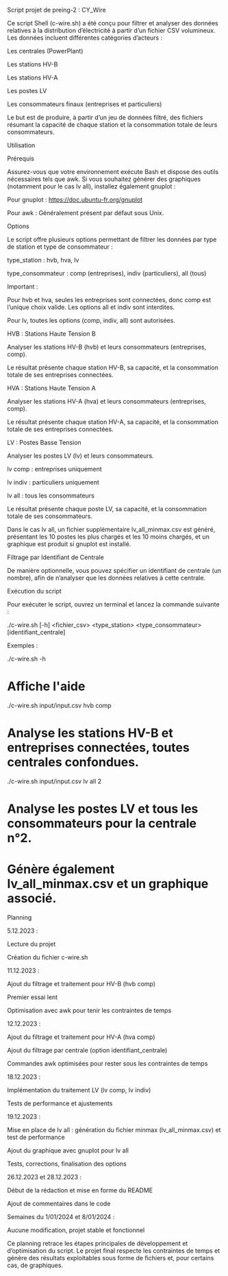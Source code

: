 Script projet de preing-2 : CY_Wire

Ce script Shell (c-wire.sh) a été conçu pour filtrer et analyser des données relatives à la distribution d’électricité à partir d’un fichier CSV volumineux. Les données incluent différentes catégories d’acteurs :

Les centrales (PowerPlant)

Les stations HV-B

Les stations HV-A

Les postes LV

Les consommateurs finaux (entreprises et particuliers)

Le but est de produire, à partir d’un jeu de données filtré, des fichiers résumant la capacité de chaque station et la consommation totale de leurs consommateurs.

Utilisation

Prérequis

Assurez-vous que votre environnement exécute Bash et dispose des outils nécessaires tels que awk.
Si vous souhaitez générer des graphiques (notamment pour le cas lv all), installez également gnuplot :

Pour gnuplot : https://doc.ubuntu-fr.org/gnuplot

Pour awk : Généralement présent par défaut sous Unix.

Options

Le script offre plusieurs options permettant de filtrer les données par type de station et type de consommateur :

type_station : hvb, hva, lv

type_consommateur : comp (entreprises), indiv (particuliers), all (tous)

Important :

Pour hvb et hva, seules les entreprises sont connectées, donc comp est l’unique choix valide. Les options all et indiv sont interdites.

Pour lv, toutes les options (comp, indiv, all) sont autorisées.

HVB : Stations Haute Tension B

Analyser les stations HV-B (hvb) et leurs consommateurs (entreprises, comp).

Le résultat présente chaque station HV-B, sa capacité, et la consommation totale de ses entreprises connectées.

HVA : Stations Haute Tension A

Analyser les stations HV-A (hva) et leurs consommateurs (entreprises, comp).

Le résultat présente chaque station HV-A, sa capacité, et la consommation totale de ses entreprises connectées.

LV : Postes Basse Tension

Analyser les postes LV (lv) et leurs consommateurs.

lv comp : entreprises uniquement

lv indiv : particuliers uniquement

lv all : tous les consommateurs

Le résultat présente chaque poste LV, sa capacité, et la consommation totale de ses consommateurs.

Dans le cas lv all, un fichier supplémentaire lv_all_minmax.csv est généré, présentant les 10 postes les plus chargés et les 10 moins chargés, et un graphique est produit si gnuplot est installé.

Filtrage par Identifiant de Centrale

De manière optionnelle, vous pouvez spécifier un identifiant de centrale (un nombre), afin de n’analyser que les données relatives à cette centrale.

Exécution du script

Pour exécuter le script, ouvrez un terminal et lancez la commande suivante :

./c-wire.sh [-h] <fichier_csv> <type_station> <type_consommateur> [identifiant_centrale]

Exemples :

./c-wire.sh -h

# Affiche l'aide



./c-wire.sh input/input.csv hvb comp

# Analyse les stations HV-B et entreprises connectées, toutes centrales confondues.



./c-wire.sh input/input.csv lv all 2

# Analyse les postes LV et tous les consommateurs pour la centrale n°2.

# Génère également lv_all_minmax.csv et un graphique associé.

Planning

5.12.2023 :

Lecture du projet

Création du fichier c-wire.sh

11.12.2023 :

Ajout du filtrage et traitement pour HV-B (hvb comp)

Premier essai lent

Optimisation avec awk pour tenir les contraintes de temps

12.12.2023 :

Ajout du filtrage et traitement pour HV-A (hva comp)

Ajout du filtrage par centrale (option identifiant_centrale)

Commandes awk optimisées pour rester sous les contraintes de temps

18.12.2023 :

Implémentation du traitement LV (lv comp, lv indiv)

Tests de performance et ajustements

19.12.2023 :

Mise en place de lv all : génération du fichier minmax (lv_all_minmax.csv) et test de performance

Ajout du graphique avec gnuplot pour lv all

Tests, corrections, finalisation des options

26.12.2023 et 28.12.2023 :

Début de la rédaction et mise en forme du README

Ajout de commentaires dans le code

Semaines du 1/01/2024 et 8/01/2024 :

Aucune modification, projet stable et fonctionnel

Ce planning retrace les étapes principales de développement et d’optimisation du script. Le projet final respecte les contraintes de temps et génère des résultats exploitables sous forme de fichiers et, pour certains cas, de graphiques.

